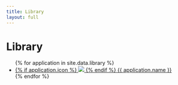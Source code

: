 ```yaml
---
title: Library
layout: full
---
```


# Library

<ul class="applications">
    {% for application in site.data.library %}
        <li>
            <a href="/programs/{{ application.uid }}">
                <div class="application-header">
                    <div class="application-name">
                        {% if application.icon %}
                            <img class="icon" src="/{{ application.icon }}">
                        {% endif %}
                        {{ application.name }}
                    </div>
                </div>
            </a>
        </li>
    {% endfor %}
</ul>
